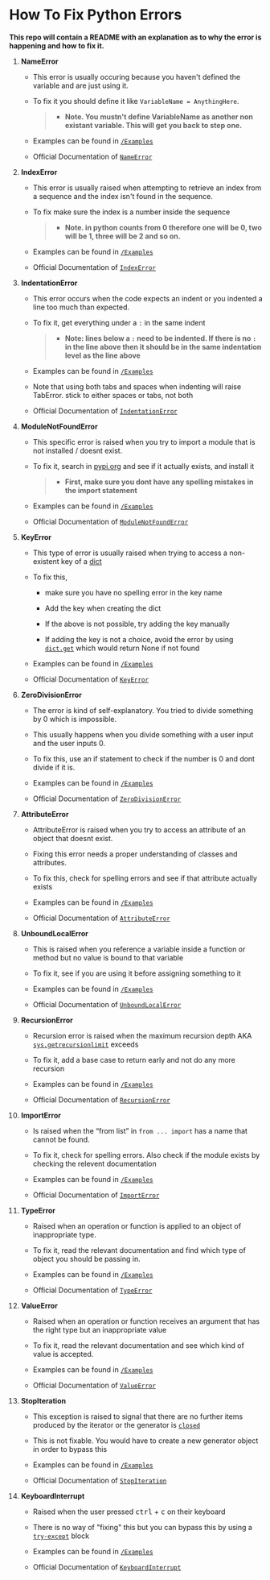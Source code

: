 # **How To Fix Python Errors**

**This repo will contain a README with an explanation as to why the error is happening and how to fix it.**

1. **NameError**

    - This error is usually occuring because you haven't defined the variable and are just using it.

    - To fix it you should define it like `VariableName = AnythingHere`.

        > - **Note. You mustn't define VariableName as another non existant variable. This will get you back to step one.**

    - Examples can be found in [`/Examples`](./Examples/NameErrorSolve.py)

    - Official Documentation of [`NameError`](https://docs.python.org/3/library/exceptions.html#NameError)

2. **IndexError**
    - This error is usually raised when attempting to retrieve an index from a sequence and the index isn't found in the sequence.

    - To fix make sure the index is a number inside the sequence

        > - **Note. in python counts from 0 therefore one will be 0, two will be 1, three will be 2 and so on.**

    - Examples can be found in [`/Examples`](./Examples/IndexErrorSolve.py)

    - Official Documentation of [`IndexError`](https://docs.python.org/3/library/exceptions.html#IndexError)

3. **IndentationError**
    - This error occurs when the code expects an indent or you indented a line too much than expected.

    - To fix it, get everything under a `:` in the same indent

        > - **Note: lines below a `:` need to be indented. If there is no `:` in the line above then it should be in the same indentation level as the line above**

    - Examples can be found in [`/Examples`](./Examples/IndentationErrorSolve.py)

    - Note that using both tabs and spaces when indenting will raise TabError. stick to either spaces or tabs, not both

    - Official Documentation of [`IndentationError`](https://docs.python.org/3/library/exceptions.html#IndentationError)

4. **ModuleNotFoundError**
    - This specific error is raised when you try to import a module that is not installed / doesnt exist.

    - To fix it, search in [pypi.org](https://pypi.org) and see if it actually exists, and install it

       > - **First, make sure you dont have any spelling mistakes in the import statement**

    - Examples can be found in [`/Examples`](./Examples/ModuleNotFoundErrorSolve.py)

    - Official Documentation of [`ModuleNotFoundError`](https://docs.python.org/3/library/exceptions.html#ModuleNotFoundError)

5. **KeyError**
    - This type of error is usually raised when trying to access a non-existent key of a [dict](https://docs.python.org/3/library/stdtypes.html#dict)

    - To fix this,

        - make sure you have no spelling error in the key name

        - Add the key when creating the dict

        - If the above is not possible, try adding the key manually

        - If adding the key is not a choice, avoid the error by using  [`dict.get`](https://docs.python.org/3/library/stdtypes.html#dict.get) which would return None if not found

    - Examples can be found in [`/Examples`](./Examples/KeyErrorSolve.py)

    - Official Documentation of [`KeyError`](https://docs.python.org/3/library/exceptions.html#KeyError)

6. **ZeroDivisionError**
    - The error is kind of self-explanatory. You tried to divide something by 0 which is impossible.

    - This usually happens when you divide something with a user input and the user inputs 0.

    - To fix this, use an if statement to check if the number is 0 and dont divide if it is.

    - Examples can be found in [`/Examples`](./Examples/ZeroDivisionErrorSolve.py)

    - Official Documentation of [`ZeroDivisionError`](https://docs.python.org/3/library/exceptions.html#ZeroDivisionError)

7. **AttributeError**
    - AttributeError is raised when you try to access an attribute of an object that doesnt exist.

    - Fixing this error needs a proper understanding of classes and attributes.

    - To fix this, check for spelling errors and see if that attribute actually exists

    - Examples can be found in [`/Examples`](./Examples/AttributeErrorSolve.py)

    - Official Documentation of [`AttributeError`](https://docs.python.org/3/library/exceptions.html#AttributeError)

8. **UnboundLocalError**
    - This is raised when you reference a variable inside a function or method but no value is bound to that variable

    - To fix it, see if you are using it before assigning something to it

    - Examples can be found in [`/Examples`](./Examples/UnboundLocalErrorSolve.py)

    - Official Documentation of [`UnboundLocalError`](https://docs.python.org/3/library/exceptions.html#UnboundLocalError)

9. **RecursionError**
    - Recursion error is raised when the maximum recursion depth AKA [`sys.getrecursionlimit`](https://docs.python.org/3/library/sys.html#sys.getrecursionlimit) exceeds

    - To fix it, add a base case to return early and not do any more recursion

    - Examples can be found in [`/Examples`](./Examples/RecursionErrorSolve.py)

    - Official Documentation of [`RecursionError`](https://docs.python.org/3/library/exceptions.html#RecursionError)

10. **ImportError**
    - Is raised when the “from list” in `from ... import` has a name that cannot be found.

    - To fix it, check for spelling errors. Also check if the module exists by checking the relevent documentation

    - Examples can be found in [`/Examples`](./Examples/ImportErrorSolve.py)

    - Official Documentation of [`ImportError`](https://docs.python.org/3/library/exceptions.html#ImportError)

11. **TypeError**
    - Raised when an operation or function is applied to an object of inappropriate type.

    - To fix it, read the relevant documentation and find which type of object you should be passing in.

    - Examples can be found in [`/Examples`](./Examples/TypeErrorSolve.py)

    - Official Documentation of [`TypeError`](https://docs.python.org/3/library/exceptions.html#TypeError)

12. **ValueError**
    - Raised when an operation or function receives an argument that has the right type but an inappropriate value

    - To fix it, read the relevant documentation and see which kind of value is accepted.

    - Examples can be found in [`/Examples`](./Examples/ValueErrorSolve.py)

    - Official Documentation of [`ValueError`](https://docs.python.org/3/library/exceptions.html#ValueError)

13. **StopIteration**
    - This exception is raised to signal that there are no further items produced by the iterator or the generator is [`closed`](https://docs.python.org/3/reference/expressions.html#generator.close)

    - This is not fixable. You would have to create a new generator object in order to bypass this

    - Examples can be found in [`/Examples`](./Examples/StopIterationSolve.py)

    - Official Documentation of [`StopIteration`](https://docs.python.org/3/library/exceptions.html#StopIteration)

14. **KeyboardInterrupt**
    - Raised when the user pressed <kbd>ctrl</kbd> + <kbd>c</kbd> on their keyboard

    - There is no way of "fixing" this but you can bypass this by using a [`try-except`](https://docs.python.org/3/tutorial/errors.html#handling-exceptions) block

    - Examples can be found in [`/Examples`](./Examples/KeyboardInterruptSolve.py)

    - Official Documentation of [`KeyboardInterrupt`](https://docs.python.org/3/library/exceptions.html#KeyboardInterrupt)
